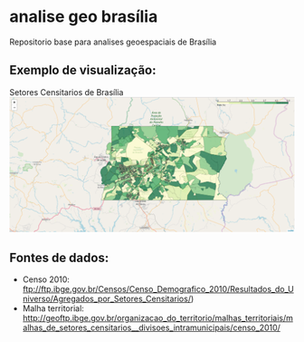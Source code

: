 # analise geo brasília
Repositorio base para analises geoespaciais de Brasília

## Exemplo de visualização:

Setores Censitarios de Brasília
![Setores Censitarios](/img/setores-censitarios-exemplo.png)

## Fontes de dados:
* Censo 2010: ftp://ftp.ibge.gov.br/Censos/Censo_Demografico_2010/Resultados_do_Universo/Agregados_por_Setores_Censitarios/)
* Malha territorial:  http://geoftp.ibge.gov.br/organizacao_do_territorio/malhas_territoriais/malhas_de_setores_censitarios__divisoes_intramunicipais/censo_2010/
